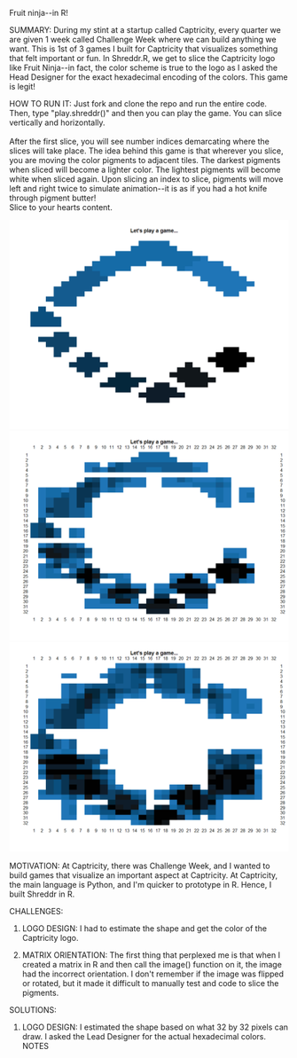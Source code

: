 Fruit ninja--in R!

SUMMARY: During my stint at a startup called Captricity, every quarter we are given 1 week called Challenge Week where we can build anything we want. This is 1st of 3 games I built for Captricity that visualizes something that felt important or fun. In Shreddr.R, we get to slice the Captricity logo like Fruit Ninja--in fact, the color scheme is true to the logo as I asked the Head Designer for the exact hexadecimal encoding of the colors. This game is legit!  

HOW TO RUN IT: Just fork and clone the repo and run the entire code. Then, type "play.shreddr()" and then you can play the game. You can slice vertically and horizontally.  
<br>
After the first slice, you will see number indices demarcating where the slices will take place. The idea behind this game is that wherever you slice, you are moving the color pigments to adjacent tiles. The darkest pigments when sliced will become a lighter color. The lightest pigments will become white when sliced again. Upon slicing an index to slice, pigments will move left and right twice to simulate animation--it is as if you had a hot knife through pigment butter!
<br>
Slice to your hearts content.

<img src="Start.png">
<img src="Middle.png">
<img src="End.png">


MOTIVATION: At Captricity, there was Challenge Week, and I wanted to build games that visualize an important aspect at Captricity. At Captricity, the main language is Python, and I'm quicker to prototype in R. Hence, I built Shreddr in R.  

CHALLENGES:  
1) LOGO DESIGN: I had to estimate the shape and get the color of the Captricity logo.  

2) MATRIX ORIENTATION: The first thing that perplexed me is that when I created a matrix in R and then call the image() function on it, the image had the incorrect orientation. I don't remember if the image was flipped or rotated, but it made it difficult to manually test and code to slice the pigments.  

SOLUTIONS:
1) LOGO DESIGN: I estimated the shape based on what 32 by 32 pixels can draw. I asked the Lead Designer for the actual hexadecimal colors.
NOTES

